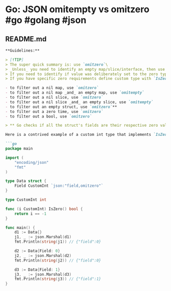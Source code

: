 # Go: JSON omitempty vs omitzero #go #golang #json

## README.md

```markdown
**Guidelines:**

> [!TIP]
> The super quick summary is: use `omitzero`\
> _Unless_ you need to identify an empty map/slice/interface, then use `omitempty`.\
> If you need to identify if value was deliberately set to the zero type, use a pointer.\
> If you have specific zero requirements define custom type with `IsZero` method.

- to filter out a nil map, use `omitzero`
- to filter out a nil map _and_ an empty map, use `omitempty`
- to filter out a nil slice, use `omitzero`
- to filter out a nil slice _and_ an empty slice, use `omitempty`
- to filter out an empty struct, use `omitzero`**
- to filter out a zero time, use `omitzero`
- to filter out a bool, use `omitzero`

> ** Go checks if all the struct's fields are their respective zero values _or_ if it has a custom `IsZero()` bool method that returns true. 

Here is a contrived example of a custom int type that implements `IsZero` to trick 0 to be shown (but really, the implementation can be whatever makes sense for your application):

```go
package main

import (
	"encoding/json"
	"fmt"
)

type Data struct {
	Field CustomInt `json:"field,omitzero"`
}

type CustomInt int

func (i CustomInt) IsZero() bool {
	return i == -1
}

func main() {
	d1 := Data{}
	j1, _ := json.Marshal(d1)
	fmt.Println(string(j1)) // {"field":0}

	d2 := Data{Field: 0}
	j2, _ := json.Marshal(d2)
	fmt.Println(string(j2)) // {"field":0}

	d3 := Data{Field: 1}
	j3, _ := json.Marshal(d3)
	fmt.Println(string(j3)) // {"field":1}
}
```
```

